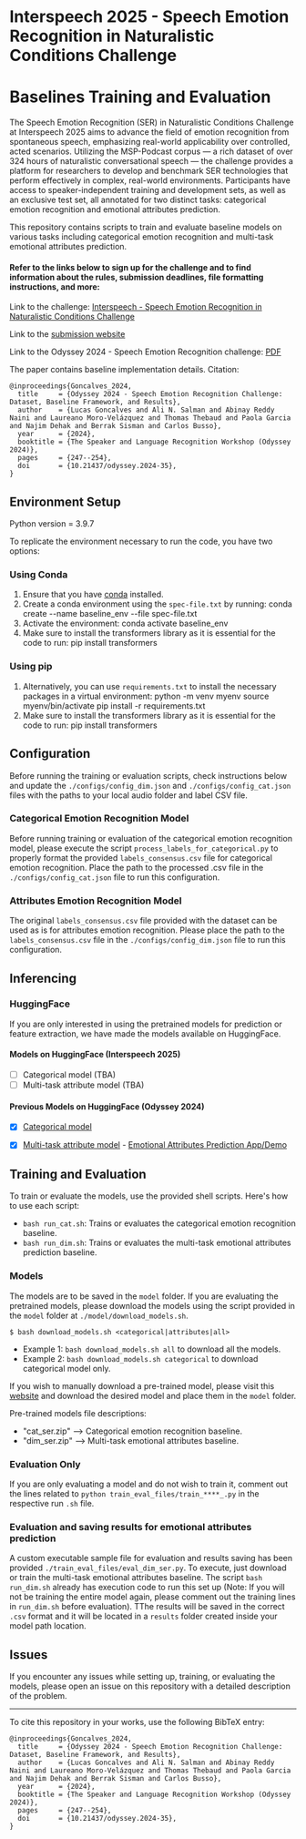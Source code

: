 # Interspeech 2025 - Speech Emotion Recognition in Naturalistic Conditions Challenge
# Baselines Training and Evaluation

The Speech Emotion Recognition (SER) in Naturalistic Conditions Challenge at Interspeech 2025 aims to advance the field of emotion recognition from spontaneous speech, emphasizing real-world applicability over controlled, acted scenarios. Utilizing the MSP-Podcast corpus — a rich dataset of over 324 hours of naturalistic conversational speech — the challenge provides a platform for researchers to develop and benchmark SER technologies that perform effectively in complex, real-world environments. Participants have access to speaker-independent training and development sets, as well as an exclusive test set, all annotated for two distinct tasks: categorical emotion recognition and emotional attributes prediction.

This repository contains scripts to train and evaluate baseline models on various tasks including categorical emotion recognition and multi-task emotional attributes prediction.

#### Refer to the links below to sign up for the challenge and to find information about the rules, submission deadlines, file formatting instructions, and more:

Link to the challenge: [Interspeech - Speech Emotion Recognition in Naturalistic Conditions Challenge](https://lab-msp.com/MSP-Podcast_Competition/IS2025/)

Link to the [submission website](https://lab-msp.com/MSP-Podcast_Competition/IS2025/#primary-form)

Link to the Odyssey 2024 - Speech Emotion Recognition challenge: [PDF](https://ecs.utdallas.edu/research/researchlabs/msp-lab/publications/Goncalves_2024.pdf)

The paper contains baseline implementation details. Citation:

```
@inproceedings{Goncalves_2024,
  title     = {Odyssey 2024 - Speech Emotion Recognition Challenge: Dataset, Baseline Framework, and Results},
  author    = {Lucas Goncalves and Ali N. Salman and Abinay Reddy Naini and Laureano Moro-Velázquez and Thomas Thebaud and Paola Garcia and Najim Dehak and Berrak Sisman and Carlos Busso},
  year      = {2024},
  booktitle = {The Speaker and Language Recognition Workshop (Odyssey 2024)},
  pages     = {247--254},
  doi       = {10.21437/odyssey.2024-35},
}
```


## Environment Setup

Python version = 3.9.7

To replicate the environment necessary to run the code, you have two options:

### Using Conda

1. Ensure that you have [conda](https://docs.conda.io/projects/conda/en/latest/user-guide/install/) installed.
2. Create a conda environment using the `spec-file.txt` by running:
    conda create --name baseline_env --file spec-file.txt
3. Activate the environment:
    conda activate baseline_env
4. Make sure to install the transformers library as it is essential for the code to run:
    pip install transformers


### Using pip

1. Alternatively, you can use `requirements.txt` to install the necessary packages in a virtual environment:
    python -m venv myenv
    source myenv/bin/activate
    pip install -r requirements.txt
2. Make sure to install the transformers library as it is essential for the code to run:
    pip install transformers


## Configuration

Before running the training or evaluation scripts, check instructions below and update the `./configs/config_dim.json` and `./configs/config_cat.json` files with the paths to your local audio folder and label CSV file.

### Categorical Emotion Recognition Model

Before running training or evaluation of the categorical emotion recognition model, please execute the script `process_labels_for_categorical.py` to properly format the provided `labels_consensus.csv` file for categorical emotion recognition. Place the path to the processed .csv file in the `./configs/config_cat.json` file to run this configuration.

### Attributes Emotion Recognition Model

The original `labels_consensus.csv` file provided with the dataset can be used as is for attributes emotion recognition. Please place the path to the `labels_consensus.csv` file in the `./configs/config_dim.json` file to run this configuration.

## Inferencing

### HuggingFace

If you are only interested in using the pretrained models for prediction or feature extraction, we have made the models available on HuggingFace.

 #### Models on HuggingFace (Interspeech 2025)
  - [ ] Categorical model (TBA)
  - [ ] Multi-task attribute model (TBA)

  #### Previous Models on HuggingFace (Odyssey 2024)
  - [x] [Categorical model](https://huggingface.co/3loi/SER-Odyssey-Baseline-WavLM-Categorical)
  - [x] [Multi-task attribute model](https://huggingface.co/3loi/SER-Odyssey-Baseline-WavLM-Multi-Attributes)   -  [Emotional Attributes Prediction App/Demo](https://huggingface.co/spaces/3loi/WavLM-SER-Multi-Baseline-Odyssey2024)


## Training and Evaluation

To train or evaluate the models, use the provided shell scripts. Here's how to use each script:

- `bash run_cat.sh`: Trains or evaluates the categorical emotion recognition baseline.
- `bash run_dim.sh`: Trains or evaluates the multi-task emotional attributes prediction baseline.


### Models

The models are to be saved in the `model` folder. If you are evaluating the pretrained models, please download the models using the script provided in the `model` folder at `./model/download_models.sh`. 
  ```
  $ bash download_models.sh <categorical|attributes|all>
  ```
- Example 1: `bash download_models.sh all` to download all the models.
- Example 2: `bash download_models.sh categorical` to download categorical model only.

If you wish to manually download a pre-trained model, please visit this [website](https://lab-msp.com/MSP-Podcast_Competition/IS2025/models/) and download the desired model and place them in the `model` folder. 

Pre-trained models file descriptions:
- "cat_ser.zip" --> Categorical emotion recognition baseline.
- "dim_ser.zip" --> Multi-task emotional attributes baseline.



### Evaluation Only

If you are only evaluating a model and do not wish to train it, comment out the lines related to `python train_eval_files/train_****_.py` in the respective run `.sh` file.

### Evaluation and saving results for emotional attributes prediction

A custom executable sample file for evaluation and results saving has been provided `./train_eval_files/eval_dim_ser.py`. To execute, just download or train the multi-task emotional attributes baseline. The script `bash run_dim.sh` already has execution code to run this set up (Note: If you will not be training the entire model again, please comment out the training lines in `run_dim.sh` before evaluation). TThe results will be saved in the correct `.csv` format and it will be located in a `results` folder created inside your model path location.

## Issues

If you encounter any issues while setting up, training, or evaluating the models, please open an issue on this repository with a detailed description of the problem.

---------------------------
To cite this repository in your works, use the following BibTeX entry:

```
@inproceedings{Goncalves_2024,
  title     = {Odyssey 2024 - Speech Emotion Recognition Challenge: Dataset, Baseline Framework, and Results},
  author    = {Lucas Goncalves and Ali N. Salman and Abinay Reddy Naini and Laureano Moro-Velázquez and Thomas Thebaud and Paola Garcia and Najim Dehak and Berrak Sisman and Carlos Busso},
  year      = {2024},
  booktitle = {The Speaker and Language Recognition Workshop (Odyssey 2024)},
  pages     = {247--254},
  doi       = {10.21437/odyssey.2024-35},
}
```

